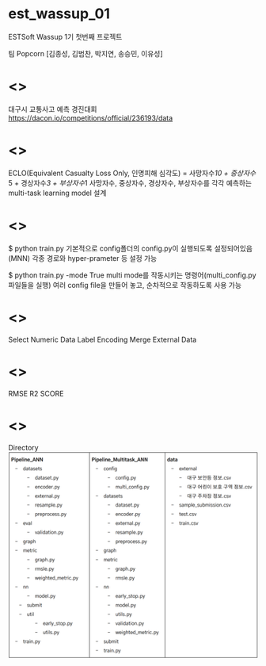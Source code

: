 # est_wassup_01
ESTSoft Wassup 1기 첫번째 프로젝트

팀 Popcorn [김종성, 김범찬, 박지연, 송승민, 이유성]

# <<Data Source>>
대구시 교통사고 예측 경진대회 https://dacon.io/competitions/official/236193/data

# <<Target>>
ECLO(Equivalent Casualty Loss Only, 인명피해 심각도)
= 사망자수*10 + 중상자수*5 + 경상자수*3 + 부상자수*1
사망자수, 중상자수, 경상자수, 부상자수를 각각 예측하는 multi-task learning model 설계

# <<Terminal>>
$ python train.py
기본적으로 config폴더의 config.py이 실행되도록 설정되어있음(MNN)
각종 경로와 hyper-prameter 등 설정 가능

$ python train.py -mode True
multi mode를 작동시키는 명령어(multi_config.py 파일들을 실행)
여러 config file을 만들어 놓고, 순차적으로 작동하도록 사용 가능

 
# <<Preprocess Summary>>
Select Numeric Data
Label Encoding
Merge External Data

# <<Metics>>
RMSE
R2 SCORE


# <<Pipelines>>
Directory
![Alt text](directory_img.png)